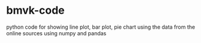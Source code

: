 # bmvk-code
python code for showing line plot, bar plot, pie chart using the data from the online sources using numpy and pandas
